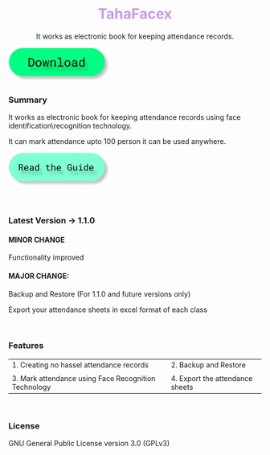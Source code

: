 <h1 style="color: #c999e8;" align="center">TahaFacex</h1>
<p align = "center">It works as electronic book for keeping attendance records.</p>

<a href="javascript:download('tfx')"><img src="/public/images/btn.d.webp" alt=""></a>

### Summary
It works as electronic book for keeping attendance records using face identification\recognition technology.

It can mark attendance upto 100 person it can be used anywhere.

<a href="javascript:startApp('tfx_docs')"><img src="/public/images/btn.g.webp" alt=""></a>

<br>

### Latest Version -> 1.1.0

#### MINOR CHANGE
Functionality improved

#### MAJOR CHANGE:
Backup and Restore (For 1.1.0 and future versions only)

Export your attendance sheets in excel format of each class

<br>

### Features

|   |   |   |
|---|---|---|
| 1. Creating no hassel attendance records  |   | 2. Backup and Restore  |
|   |   |   |   |   |
| 3. Mark attendance using Face Recognition Technology  |   |  4. Export the attendance sheets |

<br>

### License
GNU General Public License version 3.0 (GPLv3)